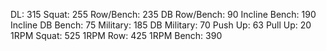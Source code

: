 DL: 315
 Squat: 255
 Row/Bench: 235
 DB Row/Bench: 90
 Incline Bench: 190
 Incline DB Bench: 75
 Military: 185
 DB Military: 70
 Push Up: 63
 Pull Up: 20
 1RPM Squat: 525
 1RPM Row: 425
 1RPM Bench: 390
